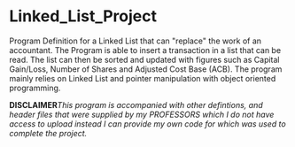 # Linked_List_Project

Program Definition for a Linked List that can "replace" the work of an accountant. The Program is able to insert a transaction in a list that can be read. The list can then be sorted and updated with figures such as Capital Gain/Loss, Number of Shares and Adjusted Cost Base (ACB). The program mainly relies on Linked List and pointer manipulation with object oriented programming. 

**DISCLAIMER***This program is accompanied with other defintions, and header files that were supplied by my PROFESSORS which I do not have access to upload instead I can provide my own code for which was used to complete the project.*
